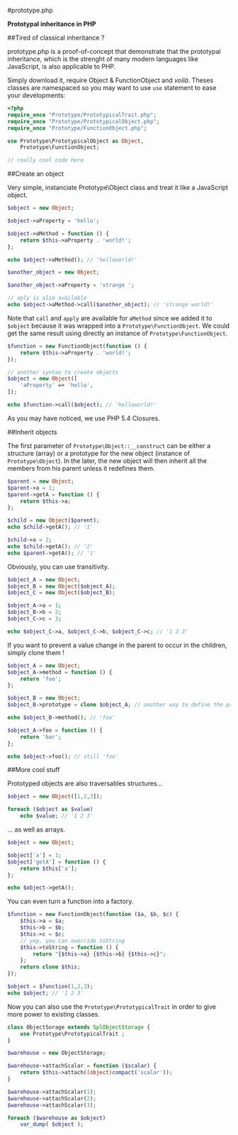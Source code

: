 #prototype.php

**Prototypal inheritance in PHP**

##Tired of classical inheritance ?

prototype.php is a proof-of-concept that demonstrate that the prototypal inheritance, which is the strenght of many modern languages like JavaScript, is also applicable to PHP.

Simply download it, require Object & FunctionObject and _voilà_. Theses classes are namespaced so you may want to use `use` statement to ease your developments:

```PHP
<?php
require_once "Prototype/PrototypicalTrait.php";
require_once "Prototype/PrototypicalObject.php";
require_once "Prototype/FunctionObject.php";

use Prototype\PrototypicalObject as Object,
    Prototype\FunctionObject;

// really cool code here
```

##Create an object

Very simple, instanciate Prototype\Object class and treat it like a JavaScript object.

```PHP
$object = new Object;

$object->aProperty = 'hello';

$object->aMethod = function () {
    return $this->aProperty . 'world!';
};

echo $object->aMethod(); // 'helloworld!'

$another_object = new Object;

$another_object->aProperty = 'strange ';

// aply is also available
echo $object->aMethod->call($another_object); // 'strange world!'
```

Note that `call` and `apply` are available for `aMethod` since we added it to `$object` because it was wrapped into a `Prototype\FunctionObject`. We could get the same result using directly an instance of `Prototype\FunctionObject`.

```PHP
$function = new FunctionObject(function () {
    return $this->aProperty . 'world!';
});

// another syntax to create objects
$object = new Object([
    'aProperty' => 'hello',
]);

echo $function->call($object); // 'helloworld!'
```

As you may have noticed, we use PHP 5.4 Closures.

##Inherit objects

The first parameter of `Prototype\Object::__construct` can be either a structure (array) or a prototype for the new object (instance of `Prototype\Object`). In the later, the new object will then inherit all the members from his parent unless it redefines them.

```PHP
$parent = new Object;
$parent->a = 1;
$parent->getA = function () {
    return $this->a;
};

$child = new Object($parent);
echo $child->getA(); // '1'

$child->a = 2;
echo $child->getA(); // '2'
echo $parent->getA(); // '1'
```

Obviously, you can use transitivity.

```PHP
$object_A = new Object;
$object_B = new Object($object_A);
$object_C = new Object($object_B);

$object_A->a = 1;
$object_B->b = 2;
$object_C->c = 3;

echo $object_C->a, $object_C->b, $object_C->c; // '1 2 3'
```

If you want to prevent a value change in the parent to occur in the children, simply clone them !

```PHP
$object_A = new Object;
$object_A->method = function () {
    return 'foo';
};

$object_B = new Object;
$object_B->prototype = clone $object_A; // another way to define the prototype

echo $object_B->method(); // 'foo'

$object_A->foo = function () {
    return 'bar';
};

echo $object->foo(); // still 'foo'
```

##More cool stuff

Prototyped objects are also traversables structures...

```PHP
$object = new Object([1,2,3]);

foreach ($object as $value)
    echo $value; // '1 2 3'
```

... as well as arrays.

```PHP
$object = new Object;

$object['a'] = 1;
$object['getA'] = function () {
    return $this['a'];
};

echo $object->getA();
```

You can even turn a function into a factory.

```PHP
$function = new FunctionObject(function ($a, $b, $c) {
    $this->a = $a;
    $this->b = $b;
    $this->c = $c;
    // yep, you can override toString
    $this->toString = function () {
        return "{$this->a} {$this->b} {$this->c}";
    };
    return clone $this;
});

$object = $function(1,2,3);
echo $object; // '1 2 3'
```

Now you can also use the `Prototype\PrototypicalTrait` in order to give more power to existing classes.

```PHP
class ObjectSorage extends SplObjectStorage {
    use Prototype\PrototypicalTrait ;
}

$warehouse = new ObjectStorage;

$warehouse->attachScalar = function ($scalar) {
    return $this->attach((object)compact('scalar'));
}

$warehouse->attachScalar(1);
$warehouse->attachScalar(2);
$warehouse->attachScalar(3);

foreach ($warehouse as $object)
    var_dump( $object );
```